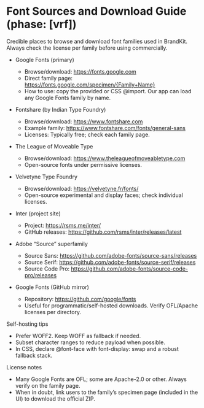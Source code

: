 # Font Sources and Download Guide (phase: [vrf])

Credible places to browse and download font families used in BrandKit. Always check the license per family before using commercially.

- Google Fonts (primary)
  - Browse/download: https://fonts.google.com
  - Direct family page: https://fonts.google.com/specimen/{Family+Name}
  - How to use: copy the provided <link> or CSS @import. Our app can load any Google Fonts family by name.

- Fontshare (by Indian Type Foundry)
  - Browse/download: https://www.fontshare.com
  - Example family: https://www.fontshare.com/fonts/general-sans
  - Licenses: Typically free; check each family page.

- The League of Moveable Type
  - Browse/download: https://www.theleagueofmoveabletype.com
  - Open-source fonts under permissive licenses.

- Velvetyne Type Foundry
  - Browse/download: https://velvetyne.fr/fonts/
  - Open-source experimental and display faces; check individual licenses.

- Inter (project site)
  - Project: https://rsms.me/inter/
  - GitHub releases: https://github.com/rsms/inter/releases/latest

- Adobe “Source” superfamily
  - Source Sans: https://github.com/adobe-fonts/source-sans/releases
  - Source Serif: https://github.com/adobe-fonts/source-serif/releases
  - Source Code Pro: https://github.com/adobe-fonts/source-code-pro/releases

- Google Fonts (GitHub mirror)
  - Repository: https://github.com/google/fonts
  - Useful for programmatic/self-hosted downloads. Verify OFL/Apache licenses per directory.

Self-hosting tips
- Prefer WOFF2. Keep WOFF as fallback if needed.
- Subset character ranges to reduce payload when possible.
- In CSS, declare @font-face with font-display: swap and a robust fallback stack.

License notes
- Many Google Fonts are OFL; some are Apache-2.0 or other. Always verify on the family page.
- When in doubt, link users to the family’s specimen page (included in the UI) to download the official ZIP.

